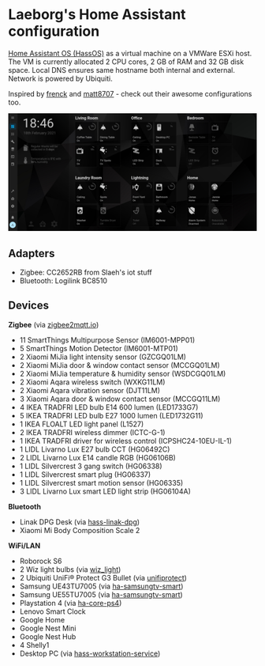 # Laeborg's Home Assistant configuration

[Home Assistant OS (HassOS)](https://github.com/home-assistant/operating-system) as a virtual machine on a VMWare ESXi host. The VM is currently allocated 2 CPU cores, 2 GB of RAM and 32 GB disk space. Local DNS ensures same hostname both internal and external. Network is powered by Ubiquiti.

Inspired by [frenck](https://github.com/frenck/home-assistant-config) and [matt8707](https://github.com/matt8707/hass-config) - check out their awesome configurations too.

![Dashboard](/Screenshots/Dashboard.png)

## Adapters
- Zigbee: CC2652RB from Slaeh's iot stuff
- Bluetooth: Logilink BC8510

## Devices
**Zigbee** (via [zigbee2mqtt.io](https://github.com/Koenkk/zigbee2mqtt.io))
- 11 SmartThings Multipurpose Sensor (IM6001-MPP01)
- 5 SmartThings Motion Detector (IM6001-MTP01)
- 2 Xiaomi MiJia light intensity sensor (GZCGQ01LM)
- 2 Xiaomi MiJia door & window contact sensor (MCCGQ01LM)
- 2 Xiaomi MiJia temperature & humidity sensor (WSDCGQ01LM)
- 2 Xiaomi Aqara wireless switch (WXKG11LM)
- 2 Xiaomi Aqara vibration sensor (DJT11LM)
- 3 Xiaomi Aqara door & window contact sensor (MCCGQ11LM)
- 4 IKEA TRADFRI LED bulb E14 600 lumen (LED1733G7)
- 5 IKEA TRADFRI LED bulb E27 1000 lumen (LED1732G11)
- 1 IKEA FLOALT LED light panel (L1527)
- 2 IKEA TRADFRI wireless dimmer (ICTC-G-1)
- 1 IKEA TRADFRI driver for wireless control (ICPSHC24-10EU-IL-1)
- 1 LIDL Livarno Lux E27 bulb CCT (HG06492C)
- 2 LIDL Livarno Lux E14 candle RGB (HG06106B)
- 1 LIDL Silvercrest 3 gang switch (HG06338)
- 1 LIDL Silvercrest smart plug (HG06337)
- 1 LIDL Silvercrest smart motion sensor (HG06335)
- 3 LIDL Livarno Lux smart LED light strip (HG06104A)

**Bluetooth**
- Linak DPG Desk (via [hass-linak-dpg](https://github.com/Laeborg/hass-linak-dpg))
- Xiaomi Mi Body Composition Scale 2

**WiFi/LAN**
- Roborock S6
- 2 Wiz light bulbs (via [wiz_light](https://github.com/sbidy/wiz_light))
- 2 Ubiquiti UniFi® Protect G3 Bullet (via [unifiprotect](https://github.com/briis/unifiprotect))
- Samsung UE43TU7005 (via [ha-samsungtv-smart](https://github.com/ollo69/ha-samsungtv-smart))
- Samsung UE55TU7005 (via [ha-samsungtv-smart](https://github.com/ollo69/ha-samsungtv-smart))
- Playstation 4 (via [ha-core-ps4](https://github.com/home-assistant/core/tree/dev/homeassistant/components/ps4))
- Lenovo Smart Clock
- Google Home
- Google Nest Mini
- Google Nest Hub
- 4 Shelly1
- Desktop PC (via [hass-workstation-service](https://github.com/sleevezipper/hass-workstation-service))